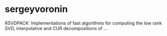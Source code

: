 # sergeyvoronin
RSVDPACK: Implementations of fast algorithms for computing the low rank SVD, interpolative and CUR decompositions of …
